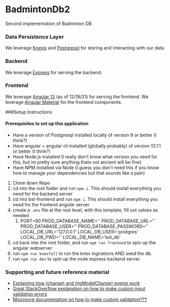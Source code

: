 # BadmintonDb2
Second implementation of Badminton DB

### Data Persistence Layer
We leverage [Knexjs](https://knexjs.org/) and [Postgresql](https://www.postgresql.org/docs/) for storing and interacting with our data.

### Backend
We leverage [Express](https://www.npmjs.com/package/express) for serving the backend.

### Frontend
We leverage [Angular 13](https://angular.io/) (as of 12/19/21) for serving the frontend.
We leverage [Angular Material](https://material.angular.io/components/categories) for the frontend components.


###Setup Instructions

#### Prerequisites to set up this application

- Have a version of Postgresql installed locally of version 9 or better (I think?)
- Have angular + angular cli installed (globally probably) of version 13.1.1 or better (I think?)
- Have Node.js installed (I really don't know what version you need for this, but im pretty sure anything thats not ancient will be fine)
- Have NPM installed via Node (I guess you don't need this if you know how to manage your dependencies but that sounds like a pain)

1. Clone down Repo
2. cd into the root folder and run `npm i`. This should install everything you need for the backend server
3. cd into bst-frontend and run `npm i`. This should install everything you need for the frontend angular server
4. create a `.env` file at the root level, with this template, fill out values as needed
   1. PORT=80
PROD_DATABASE_NAME=''
PROD_DATABASE_URL=''
PROD_DATABASE_USER=''
PROD_DATABASE_PASSWORD=''
LOCAL_DB_URL='127.0.0.1'
LOCAL_DB_USER='postgres'
LOCAL_DB_PWD=''
LOCAL_DB_NAME='bst_db'
1. cd back into the root folder, and run `npm run frontend` to spin up the angular webserver
2. run `npm run knexfull` to run the knex mgirations AND seed the db.
3. run `npm run dev` to spin up the node express backend server.



### Supporting and future reference material

- [Explaining how (change) and (ngModelChange) events work](https://ultimatecourses.com/blog/difference-change-ngmodelchange-angular)
- [Great StackOverflow explanation on how to make custom input validation errors](https://stackoverflow.com/questions/47884655/display-custom-validator-error-with-mat-error)
- [Mooooore documentation on how to make custom validation???](https://medium.com/angular-in-depth/angular-forms-reactive-form-including-angular-material-and-custom-validator-9ef324cc3b08)